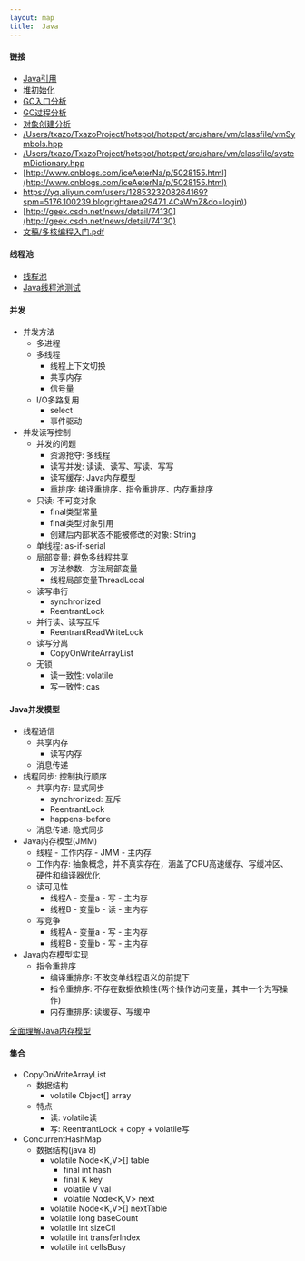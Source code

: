 ```yaml
---
layout: map
title:  Java
---
```


#### 链接

* [Java引用](/topic/java/reference.html)
* [堆初始化](/topic/hotspot/sourcecode/heap-init.html)
* [GC入口分析](/topic/hotspot/sourcecode/gc-entry.html)
* [GC过程分析](/topic/hotspot/sourcecode/gc-process.html)
* [对象创建分析](/topic/hotspot/sourcecode/new-object.html)
* [/Users/txazo/TxazoProject/hotspot/hotspot/src/share/vm/classfile/vmSymbols.hpp](/Users/txazo/TxazoProject/hotspot/hotspot/src/share/vm/classfile/vmSymbols.hpp)
* [/Users/txazo/TxazoProject/hotspot/hotspot/src/share/vm/classfile/systemDictionary.hpp](/Users/txazo/TxazoProject/hotspot/hotspot/src/share/vm/classfile/systemDictionary.hpp)
* [http://www.cnblogs.com/iceAeterNa/p/5028155.html](http://www.cnblogs.com/iceAeterNa/p/5028155.html)
* [https://yq.aliyun.com/users/1285323208264169?spm=5176.100239.blogrightarea2947.1.4CaWmZ&do=login)](https://yq.aliyun.com/users/1285323208264169?spm=5176.100239.blogrightarea2947.1.4CaWmZ&do=login))
* [http://geek.csdn.net/news/detail/74130](http://geek.csdn.net/news/detail/74130)
* [文稿/多核编程入门.pdf](文稿/多核编程入门.pdf)

#### 线程池

* [线程池](/topic/java/concurrent/thread-pool.html)
* [Java线程池测试](/java/java-thread-pool-test.html)

#### 并发

* 并发方法
    * 多进程
    * 多线程
        * 线程上下文切换
        * 共享内存
        * 信号量
    * I/O多路复用
        * select
        * 事件驱动
* 并发读写控制
    * 并发的问题
        * 资源抢夺: 多线程
        * 读写并发: 读读、读写、写读、写写
        * 读写缓存: Java内存模型
        * 重排序: 编译重排序、指令重排序、内存重排序
    * 只读: 不可变对象
        * final类型常量
        * final类型对象引用
        * 创建后内部状态不能被修改的对象: String
    * 单线程: as-if-serial
    * 局部变量: 避免多线程共享
        * 方法参数、方法局部变量
        * 线程局部变量ThreadLocal
    * 读写串行
        * synchronized
        * ReentrantLock
    * 并行读、读写互斥
        * ReentrantReadWriteLock
    * 读写分离
        * CopyOnWriteArrayList
    * 无锁
        * 读一致性: volatile
        * 写一致性: cas

#### Java并发模型

* 线程通信
    * 共享内存
        * 读写内存
    * 消息传递
* 线程同步: 控制执行顺序
    * 共享内存: 显式同步
        * synchronized: 互斥
        * ReentrantLock
        * happens-before
    * 消息传递: 隐式同步
* Java内存模型(JMM)
    * 线程 - 工作内存 - JMM - 主内存
    * 工作内存: 抽象概念，并不真实存在，涵盖了CPU高速缓存、写缓冲区、硬件和编译器优化
    * 读可见性
        * 线程A - 变量a - 写 - 主内存
        * 线程B - 变量b - 读 - 主内存
    * 写竞争
        * 线程A - 变量a - 写 - 主内存
        * 线程B - 变量b - 写 - 主内存
* Java内存模型实现
    * 指令重排序
        * 编译重排序: 不改变单线程语义的前提下
        * 指令重排序: 不存在数据依赖性(两个操作访问变量，其中一个为写操作)
        * 内存重排序: 读缓存、写缓冲

[全面理解Java内存模型](http://blog.csdn.net/suifeng3051/article/details/52611310)

#### 集合

* CopyOnWriteArrayList
    * 数据结构
        * volatile Object[] array
    * 特点
        * 读: volatile读
        * 写: ReentrantLock + copy + volatile写
* ConcurrentHashMap
    * 数据结构(java 8)
        * volatile Node<K,V>[] table
            * final int hash
            * final K key
            * volatile V val
            * volatile Node<K,V> next
        * volatile Node<K,V>[] nextTable
        * volatile long baseCount
        * volatile int sizeCtl
        * volatile int transferIndex
        * volatile int cellsBusy
